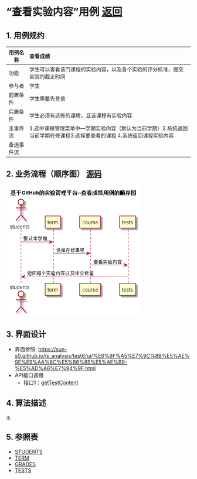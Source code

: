 <!-- markdownlint-disable MD033-->
<!-- 禁止MD033类型的警告 https://www.npmjs.com/package/markdownlint -->

# “查看实验内容”用例 [返回](../README.md)
## 1. 用例规约

|用例名称|查看成绩|
|-------|:-------------|
|功能|学生可以查看该门课程的实验内容，以及各个实验的评分标准，提交实验的截止时间|
|参与者|学生|
|前置条件|学生需要先登录|
|后置条件|学生必须有选修的课程，且该课程有实验内容|
|主事件流| 1.选中课程管理菜单中—学期实验内容（默认为当前学期）2.系统返回当前学期在修课程3.选择要查看的课程 4.系统返回课程实验内容|
|备选事件流| |

## 2. 业务流程（顺序图） [源码](../src/sequence查看实验内容.puml)
![sequence1](../sequence查看实验内容.png) 

## 3. 界面设计
- 界面参照: https://sun-s0.github.io/is_analysis/test6/ui/%E6%9F%A5%E7%9C%8B%E5%AE%9E%E9%AA%8C%E5%86%85%E5%AE%B9-%E5%AD%A6%E7%94%9F.html
- API接口调用
    - 接口1：[getTestContent](../接口/getTestContent.md) 

## 4. 算法描述
    无
    
## 5. 参照表
- [STUDENTS](../数据库设计.md/#STUDENTS)
- [TERM](../数据库设计.md/#TERM)
- [GRADES](../数据库设计.md/#GRADES)
- [TESTS](../数据库设计.md/#TESTS)
